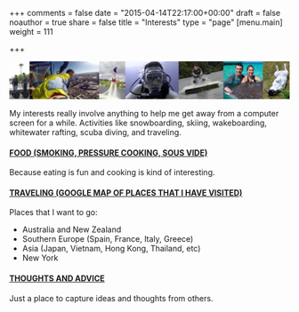 +++
comments = false
date = "2015-04-14T22:17:00+00:00"
draft = false
noauthor = true
share = false
title = "Interests"
type = "page"
[menu.main]
weight = 111

+++

![](/img/banner.png)

My interests really involve anything to help me get away from a computer screen for a while. Activities like snowboarding, skiing, wakeboarding, whitewater rafting, scuba diving, and traveling.

#### [FOOD (SMOKING, PRESSURE COOKING, SOUS VIDE)](https://tbro28.github.io/cook/)

Because eating is fun and cooking is kind of interesting.

#### [TRAVELING (GOOGLE MAP OF PLACES THAT I HAVE VISITED)](https://www.google.com/maps/d/edit?mid=zCuus7Nm34oo.kQq81iFuqqfA&usp=sharing)

Places that I want to go:  
 * Australia and New Zealand  
 * Southern Europe (Spain, France, Italy, Greece)  
 * Asia (Japan, Vietnam, Hong Kong, Thailand, etc)  
 * New York  

#### [THOUGHTS AND ADVICE](https://tbro28.github.io/thoughts/)
Just a place to capture ideas and thoughts from others.
